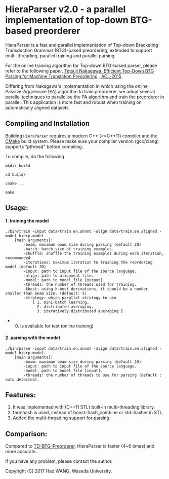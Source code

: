 HieraParser v2.0 - a parallel implementation of top-down BTG-based preorderer
==========


HieraParser is a fast and parallel implementation of Top-down Bracketing Transduction Grammar (BTG)-based preordering, extended to support multi-threading, parallel training and parallel parsing.

For the online training algorithm for Top-down BTG-based parser, please refer to the following paper,
[Tetsuji Nakagawa: Efficient Top-Down BTG Parsing for Machine Translation Preordering](https://github.com/google/topdown-btg-preordering) ,
[ACL-2015](http://www.aclweb.org/anthology/P15-1021)


Differing from Nakagawa's implementation in which using the online Passive-Aggressive (PA) algorithm to train preorderer, we adopt several parallel techniques to parallelise the PA algorithm and train the preorderer in parallel. This application is more fast and robust when training on automatically aligned datasets.


## Compiling and Installation

Building `HieraParser` requires a modern C++ (>=C++11) compiler and the [CMake]() build system. 
Please make sure your complier version (gcc/clang) supports "pthread" before compiling. 

To compile, do the following 

    mkdir build

    cd build/

    cmake ..

    make
## Usage:

#### 1. training the model 

    ./bin/train -input data/train.en.annot -align data/train.en.aligned -model hierp.model
        [main arguments]:
            -beam: maximum beam size during parsing (default 20)
            -batch: batch size of training examples.
            -shuffle: shuffle the training examples during each iteration, recommended
            -iterations: maximum iteration to training the reordering model (default 20)
            -input: path to input file of the source language.
            -align: path to alignment file.
            -model: path to model file [output].
            -threads: the number of threads used for training.
            -kbest: using k-best derivations, it should be a number smaller than beam size. (default: 5)
            -strategy: which parallel strategy to use
                [ 1. mini-batch learning, 
                  2. distributed averaging,
                  3. iteratively distributed averaging ]

* 0. is avaliable for test (online training)

#### 2. parsing with the model 

    ./bin/parse -input data/train.en.annot -align data/train.en.aligned -model hierp.model
        [main arguments]:
            -beam: maximum beam size during parsing (default 20)
            -input: path to input file of the source language.
            -model: path to model file [input].
            -threads: the number of threads to use for parsing (default : auto detected).


## Features:

 1.  It was implemented with (C++11 STL) built-in multi-threading library.
 2.  farmhash is used, instead of boost::hash_combine or std::hasher in STL.
 3.  Added the multi-threading support for parsing.




## Comparison:
Compared to [TD-BTG-Preorderer](https://github.com/google/topdown-btg-preordering), HieraParser is faster (4~6 times) and more accurate.

If you have any problem, please contact the author.

Copyright (C) 2017 Hao WANG, Waseda University.
